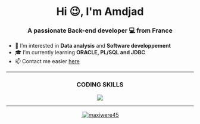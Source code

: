 <h1 align="center">Hi 😉, I'm Amdjad</h1>

<h3 align="center">A passionate Back-end developer 💻 from France</h3>

- 👀 I’m interested in **Data analysis** and **Software developpement**
- 🎓 I’m currently learning **ORACLE, PL/SQL and JDBC**
- 📫 Contact me easier <a href="mailto:amdjad.anrifou@gmail.com">here</a>

---

<h3 align="center">CODING SKILLS</h3>
<p align="center">
  <a href="https://skillicons.dev">
    <img src="https://skillicons.dev/icons?i=py,php,git,html,css,vscode,c,java,linux,md,pr,mysql"/>
</p>

---

<p align="center">&nbsp;<img align="center" src="https://github-readme-stats.vercel.app/api?username=maxiwere45&show_icons=true&theme=dracula&locale=en" alt="maxiwere45" /></p>
